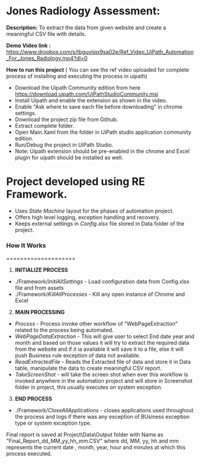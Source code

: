 Jones Radiology Assessment:
==========================

**Description:** To extract the data from given website and create a meaningful CSV file with details.


**Demo Video link :** https://www.dropbox.com/s/tbguviiqx9sa02e/Ref_Video_UiPath_Automation_For_Jones_Radiology.mp4?dl=0


**How to run this project** ( You can see the ref video uploaded for complete process of installing and executing the process in uipath)

- Download the Uipath Community edition from here https://download.uipath.com/UiPathStudioCommunity.msi
- Install Uipath and enable the extension as shown in the video.
- Enable "Ask where to save each file before downloading" in chrome settings.
- Download the project zip file from Github.
- Extract complete folder.
- Open Main.Xaml from the folder in UiPath studio application community edition.
- Run/Debug the project in UiPath Studio.
- Note: Uipath extension should be pre-enabled in the chrome and Excel plugin for uipath should be installed as well.


Project developed using RE Framework.
====================================
* Uses *State Machine* layout for the phases of automation project.
* Offers high level logging, exception handling and recovery.
* Keeps external settings in *Config.xlsx* file stored in Data folder of the project.


### How It Works ###
====================

 1. **INITIALIZE PROCESS**
 + ./Framework/*InitiAllSettings* - Load configuration data from Config.xlsx file and from assets
 + ./Framework/*KillAllProcesses* - Kill any open instance of Chrome and Excel

 2. **MAIN PROCESSING**
 + *Process* - Process invoke other workflow of "WebPageExtraction" related to the process being automated.
 + *WebPageDataExtraction* - This will give user to select End date year and month and based on those values it will try to extract the required data from the website and if it ia available it will save it to a file, else it will push Business rule exception of data not available. 
 + *ReadExtractedFile* - Reads the Extracted file of data and store it in Data table, manipulate the data to create meaningful CSV report.
 + *TakeScreenShot* - will take the screen shot when ever this workflow is invoked anywhere in the automation project and will store in Screenshot folder in project, this usually executes on system exception.

 3. **END PROCESS**
 + ./Framework/*CloseAllApplications* - closes applications used throughout the process and logs if there was any exception of BUsiness exception type or system exception type.

Final report is saved at Project\Data\Output folder with Name as "Final_Report_dd_MM_yy_hh_mm.CSV" where dd, MM, yy, hh and mm represents the current date , month, year, hour and minutes at which this process executed. 


